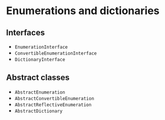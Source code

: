 # Enumerations and dictionaries

## Interfaces

- `EnumerationInterface`
- `ConvertibleEnumerationInterface`
- `DictionaryInterface`

## Abstract classes

- `AbstractEnumeration`
- `AbstractConvertibleEnumeration`
- `AbstractReflectiveEnumeration`
- `AbstractDictionary`
